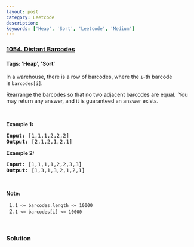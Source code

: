 ```yaml
---
layout: post
category: Leetcode
description: 
keywords: ['Heap', 'Sort', 'Leetcode', 'Medium']
---
```

### [1054. Distant Barcodes](https://leetcode.com/problems/distant-barcodes)

#### Tags: 'Heap', 'Sort'

<div class="content__u3I1 question-content__JfgR"><div><p>In a warehouse, there is a row of barcodes, where the <code>i</code>-th barcode is <code>barcodes[i]</code>.</p>
<p>Rearrange the barcodes so that no two adjacent barcodes are equal.  You may return any answer, and it is guaranteed an answer exists.</p>
<p> </p>
<p><strong>Example 1:</strong></p>
<pre><strong>Input: </strong><span id="example-input-1-1">[1,1,1,2,2,2]</span>
<strong>Output: </strong><span id="example-output-1">[2,1,2,1,2,1]</span>
</pre>
<div>
<p><strong>Example 2:</strong></p>
<pre><strong>Input: </strong><span id="example-input-2-1">[1,1,1,1,2,2,3,3]</span>
<strong>Output: </strong><span id="example-output-2">[1,3,1,3,2,1,2,1]</span></pre>
</div>
<p> </p>
<p><strong>Note:</strong></p>
<ol>
<li><code>1 &lt;= barcodes.length &lt;= 10000</code></li>
<li><code>1 &lt;= barcodes[i] &lt;= 10000</code></li>
</ol>
<div>
<div> </div>
</div></div></div>

### Solution
